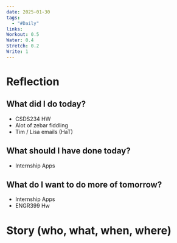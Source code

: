 ```yaml
---
date: 2025-01-30
tags:
  - "#Daily"
links: 
Workout: 0.5
Water: 0.4
Stretch: 0.2
Write: 1
---
```

# Reflection
## What did I do today?
- CSDS234 HW
- Alot of zebar fiddling
- Tim / Lisa emails (HaT)
## What should I have done today?
- Internship Apps
## What do I want to do more of tomorrow?
- Internship Apps
- ENGR399 Hw
# Story (who, what, when, where)

